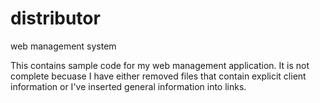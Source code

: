 # distributor
web management system

This contains sample code for my web management application. It is not complete becuase I have either removed files that contain explicit client information or I've inserted general information into links.
